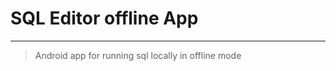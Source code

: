 # SQL Editor offline App
------------------------------------------------

> Android app for running sql locally in offline mode